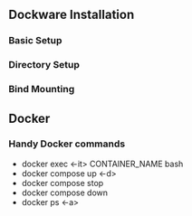 ## Dockware Installation

### Basic Setup

### Directory Setup

### Bind Mounting

## Docker

### Handy Docker commands
  - docker exec <-it> CONTAINER_NAME bash
  - docker compose up <-d>
  - docker compose stop
  - docker compose down
  - docker ps <-a>
